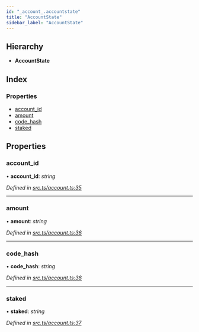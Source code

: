 ```yaml
---
id: "_account_.accountstate"
title: "AccountState"
sidebar_label: "AccountState"
---
```


## Hierarchy

* **AccountState**

## Index

### Properties

* [account_id](_account_.accountstate.md#account_id)
* [amount](_account_.accountstate.md#amount)
* [code_hash](_account_.accountstate.md#code_hash)
* [staked](_account_.accountstate.md#staked)

## Properties

###  account_id

• **account_id**: *string*

*Defined in [src.ts/account.ts:35](https://github.com/nearprotocol/nearlib/blob/213b318/src.ts/account.ts#L35)*

___

###  amount

• **amount**: *string*

*Defined in [src.ts/account.ts:36](https://github.com/nearprotocol/nearlib/blob/213b318/src.ts/account.ts#L36)*

___

###  code_hash

• **code_hash**: *string*

*Defined in [src.ts/account.ts:38](https://github.com/nearprotocol/nearlib/blob/213b318/src.ts/account.ts#L38)*

___

###  staked

• **staked**: *string*

*Defined in [src.ts/account.ts:37](https://github.com/nearprotocol/nearlib/blob/213b318/src.ts/account.ts#L37)*
